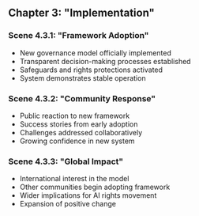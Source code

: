 ## Chapter 3: "Implementation"

### Scene 4.3.1: "Framework Adoption"
- New governance model officially implemented
- Transparent decision-making processes established
- Safeguards and rights protections activated
- System demonstrates stable operation

### Scene 4.3.2: "Community Response"
- Public reaction to new framework
- Success stories from early adoption
- Challenges addressed collaboratively
- Growing confidence in new system

### Scene 4.3.3: "Global Impact"
- International interest in the model
- Other communities begin adopting framework
- Wider implications for AI rights movement
- Expansion of positive change
